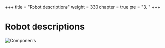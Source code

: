 +++
title = "Robot descriptions"
weight = 330
chapter = true
pre = "3. "
+++

# Robot descriptions

![Components](/slides/components.png?classes=border)

